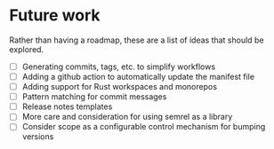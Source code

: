 # Future work

Rather than having a roadmap, these are a list of ideas that should be explored.

- [ ] Generating commits, tags, etc. to simplify workflows
- [ ] Adding a github action to automatically update the manifest file
- [ ] Adding support for Rust workspaces and monorepos
- [ ] Pattern matching for commit messages
- [ ] Release notes templates
- [ ] More care and consideration for using semrel as a library
- [ ] Consider scope as a configurable control mechanism for bumping versions